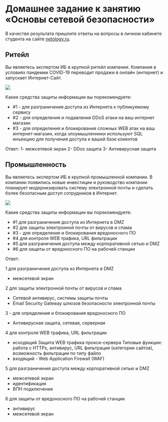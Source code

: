 # Домашнее задание к занятию «Основы сетевой безопасности»

В качестве результата пришлите ответы на вопросы в личном кабинете студента на сайте [netology.ru](https://netology.ru).

## Ритейл

Вы являетесь экспертом ИБ в крупной ритейл компании. Компания в условиях пандемии COVID-19 переводит продажи в онлайн (интернет) и запускает Интернет-Сайт.

![](pic/retail.png)

Какие средства защиты информации вы порекомендуете:

* \#1 - для разграничения доступа из Интернета к публикуемому сервису
* \#2 - для определения и подавления DDoS атаки на ваш интернет магазин
* \#3 - для определения и блокирования сложных WEB атак на ваш интернет-магазин, когда злоумышленники используют SQL инъекцию для получения доступа к вашей базе клиентов

Ответ:
1- межсетевой экран
2- DDos защита
3- Антивирусная защита 


## Промышленность

Вы являетесь экспертом ИБ в крупной промышленной компании. В компании появились новые инвестиции и руководство компании планирует модернизировать систему электронной почты и сделать более безопасным доступ сотрудников в Интернет.

![](pic/industry.png)

Какие средства защиты информации вы порекомендуете:
* \#1 для разграничения доступа из Интернета в DMZ
* \#2 для защиты электронной почты от вирусов и спама
* \#3 - для определения и блокирования вредоносного ПО
* \#4 для контроля WEB трафика, URL фильтрации
* \#5 для разграничения доступа между корпоративной сетью и DMZ
* \#6 для защиты от вредоносного ПО на рабочей станции

Ответ:

1 для разграничения доступа из Интернета в DMZ
- межсетевой экран

2 для защиты электронной почты от вирусов и спама
- Сетевой антивирус, системы защиты почты 
- Email Security Gateway шлюзов безопасности электронной почты

3 - для определения и блокирования вредоносного ПО
- Антивирусная защита, сетевая, серверная

4 для контроля WEB трафика, URL фильтрации
- исходящий Защита WEB трафика прокси-сервера Типовые функции: работа с HTTPs, антивирус, URL фильтрация (категории сайтов), 
возможность фильтрации по типу файло
- входящий - Web Application Firewall (WAF)

5 для разграничения доступа между корпоративной сетью и DMZ
- межсетевой экран
- идентификация
- ВПН подключение

6 для защиты от вредоносного ПО на рабочей станции
- антивирус
- межсетевой экран


